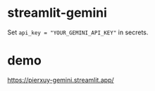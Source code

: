 # streamlit-gemini
Set `api_key = "YOUR_GEMINI_API_KEY"` in secrets.

# demo
https://pierxuy-gemini.streamlit.app/
